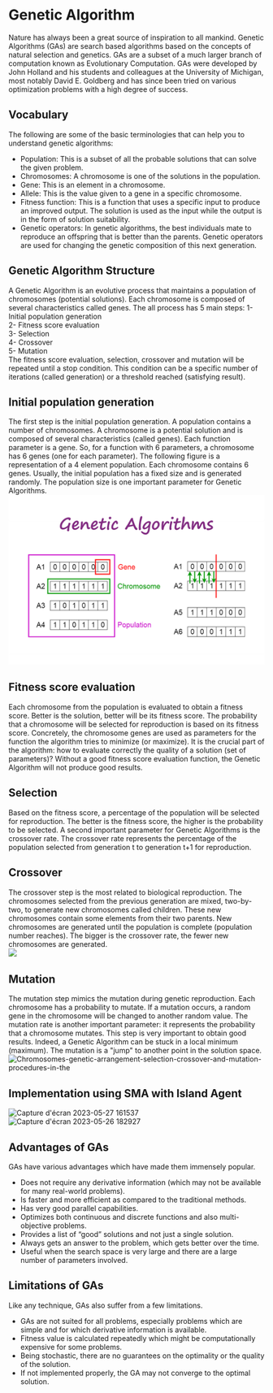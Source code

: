 # Genetic Algorithm
Nature has always been a great source of inspiration to all mankind. Genetic Algorithms (GAs) are search based algorithms based on the concepts of natural selection and genetics. GAs are a subset of a much larger branch of computation known as Evolutionary Computation.
GAs were developed by John Holland and his students and colleagues at the University of Michigan, most notably David E. Goldberg and has since been tried on various optimization problems with a high degree of success.
## Vocabulary
The following are some of the basic terminologies that can help you to understand genetic algorithms:
- Population: This is a subset of all the probable solutions that can solve the given problem.
- Chromosomes: A chromosome is one of the solutions in the population.
- Gene: This is an element in a chromosome.
- Allele: This is the value given to a gene in a specific chromosome.
- Fitness function: This is a function that uses a specific input to produce an improved output. The solution is used as the input while the output is in the form of solution suitability.
- Genetic operators: In genetic algorithms, the best individuals mate to reproduce an offspring that is better than the parents. Genetic operators are used for changing the genetic composition of this next generation.
## Genetic Algorithm Structure
A Genetic Algorithm is an evolutive process that maintains a population of chromosomes (potential solutions). Each chromosome is composed of several characteristics called genes. The all process has 5 main steps:
1- Initial population generation<br>
2- Fitness score evaluation<br>
3- Selection<br>
4- Crossover<br>
5- Mutation<br>
The fitness score evaluation, selection, crossover and mutation will be repeated until a stop condition. This condition can be a specific number of iterations (called generation) or a threshold reached (satisfying result).
## Initial population generation
The first step is the initial population generation. A population contains a number of chromosomes. A chromosome is a potential solution and is composed of several characteristics (called genes). Each function parameter is a gene. So, for a function with 6 parameters, a chromosome has 6 genes (one for each parameter). The following figure is a representation of a 4 element population. Each chromosome contains 6 genes.
Usually, the initial population has a fixed size and is generated randomly. The population size is one important parameter for Genetic Algorithms.
![](https://github.com/AnasNedday/Genetic-Algo-SMA/raw/main/image1.png)
## Fitness score evaluation
Each chromosome from the population is evaluated to obtain a fitness score. Better is the solution, better will be its fitness score. The probability that a chromosome will be selected for reproduction is based on its fitness score. Concretely, the chromosome genes are used as parameters for the function the algorithm tries to minimize (or maximize). It is the crucial part of the algorithm: how to evaluate correctly the quality of a solution (set of parameters)? Without a good fitness score evaluation function, the Genetic Algorithm will not produce good results.
## Selection
Based on the fitness score, a percentage of the population will be selected for reproduction. The better is the fitness score, the higher is the probability to be selected. A second important parameter for Genetic Algorithms is the crossover rate. The crossover rate represents the percentage of the population selected from generation t to generation t+1 for reproduction.
## Crossover
The crossover step is the most related to biological reproduction. The chromosomes selected from the previous generation are mixed, two-by-two, to generate new chromosomes called children. These new chromosomes contain some elements from their two parents.
New chromosomes are generated until the population is complete (population number reaches). The bigger is the crossover rate, the fewer new chromosomes are generated.<br>
![](https://github.com/et-taoudi/GeneticAlgo/assets/79162585/54dc8af4-7d93-4853-aa71-9b7c943702d1)
## Mutation
The mutation step mimics the mutation during genetic reproduction. Each chromosome has a probability to mutate. If a mutation occurs, a random gene in the chromosome will be changed to another random value. The mutation rate is another important parameter: it represents the probability that a chromosome mutates.
This step is very important to obtain good results. Indeed, a Genetic Algorithm can be stuck in a local minimum (maximum). The mutation is a "jump" to another point in the solution space.<br>
![Chromosomes-genetic-arrangement-selection-crossover-and-mutation-procedures-in-the](https://github.com/et-taoudi/GeneticAlgo/assets/79162585/72a6a949-442a-40f1-aa45-5de3b9b7ab54)
## Implementation using SMA with Island Agent
![Capture d'écran 2023-05-27 161537](https://github.com/et-taoudi/GeneticAlgo/assets/79162585/55c8cc6f-cd18-4aa3-93c1-93168cdfc804)<br>
![Capture d'écran 2023-05-26 182927](https://github.com/et-taoudi/GeneticAlgo/assets/79162585/4f289b86-135f-42ab-a64f-6efa21d52573)
## Advantages of GAs
GAs have various advantages which have made them immensely popular.
- Does not require any derivative information (which may not be available for many real-world problems).
- Is faster and more efficient as compared to the traditional methods.
- Has very good parallel capabilities.
- Optimizes both continuous and discrete functions and also multi-objective problems.
- Provides a list of “good” solutions and not just a single solution.
- Always gets an answer to the problem, which gets better over the time.
- Useful when the search space is very large and there are a large number of parameters involved.
## Limitations of GAs
Like any technique, GAs also suffer from a few limitations.
- GAs are not suited for all problems, especially problems which are simple and for which derivative information is available.
- Fitness value is calculated repeatedly which might be computationally expensive for some problems.
- Being stochastic, there are no guarantees on the optimality or the quality of the solution.
- If not implemented properly, the GA may not converge to the optimal solution.

